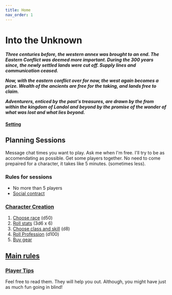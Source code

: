 ```yaml
---
title: Home
nav_order: 1
---
```


# Into the Unknown

***Three centuries before, the western annex was brought to an end.
The Eastern Conflict was deemed more important.
During the 300 years since, the newly settled lands were cut off. 
Supply lines and communication ceased.***

***Now, with the eastern conflict over for now, the west again becomes a prize.
Wealth of the ancients are free for the taking, and lands free to claim.***

***Adventurers, enticed by the past's treasures, are drawn by the from within 
the kingdom of Landol and beyond by the promise of the wonder 
of what was lost and what lies beyond.***

#### [Setting](setting.md)

## Planning Sessions

Message chat times you want to play. 
Ask me when I'm free. I'll try to be as accomendating as possible.
Get some players together. 
No need to come prepaired for a character, it takes like 5 minutes.
(sometimes less).

### Rules for sessions

- No more than 5 players
- [Social contract](socialcontract.md)

### [Character Creation](charcreation.md/)

1. [Choose race](charcreation.md#race) (d50)
2. [Roll stats](rules/stats.md) (3d6 x 6)
3. [Choose class and skill](class/) (d8)
4. [Roll Profession](professions.md) (d100)
5. [Buy gear](store.md)

## [Main rules](rules/)

### [Player Tips](playertips.md)

Feel free to read them. They will help you out.
Although, you might have just as much fun going in blind!
